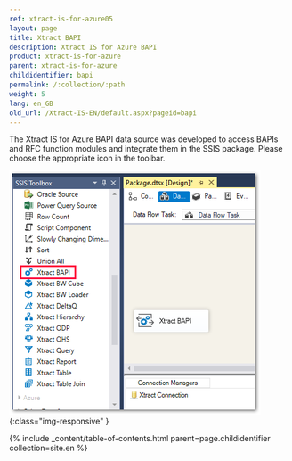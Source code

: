 ```yaml
---
ref: xtract-is-for-azure05
layout: page
title: Xtract BAPI
description: Xtract IS for Azure BAPI
product: xtract-is-for-azure
parent: xtract-is-for-azure
childidentifier: bapi
permalink: /:collection/:path
weight: 5
lang: en_GB
old_url: /Xtract-IS-EN/default.aspx?pageid=bapi
---
```


The Xtract IS for Azure BAPI data source was developed to access BAPIs and RFC function modules and integrate them in the SSIS package.
Please choose the appropriate icon in the toolbar.

![BAPI](/img/content/BAPI.png){:class="img-responsive" }

{% include _content/table-of-contents.html parent=page.childidentifier collection=site.en %}